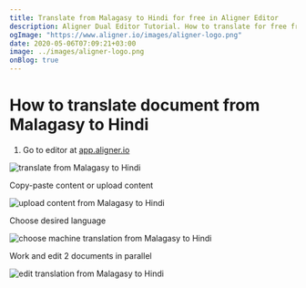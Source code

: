 ```yaml
---
title: Translate from Malagasy to Hindi for free in Aligner Editor
description: Aligner Dual Editor Tutorial. How to translate for free from Malagasy to Hindi. Aligner is multilingual document management platform. 
ogImage: "https://www.aligner.io/images/aligner-logo.png"
date: 2020-05-06T07:09:21+03:00
image: ../images/aligner-logo.png
onBlog: true
---
```


# How to translate document from Malagasy to Hindi

1. Go to editor at [app.aligner.io](https://app.aligner.io "Aligner App web page")

![translate from Malagasy to Hindi](../aligner-blank-editor.png "translate from Malagasy to Hindi")

Copy-paste content or upload content

![upload content from Malagasy to Hindi](../aligner-uploaded-document.png "upload content from Malagasy to Hindi")

Choose desired language

![choose machine translation from Malagasy to Hindi](../aligner-language-dropdown.png "choose machine translation from Malagasy to Hindi")

Work and edit 2 documents in parallel

![edit translation from Malagasy to Hindi](../aligner-double-sitded-editor.png "edit translation from Malagasy to Hindi")

